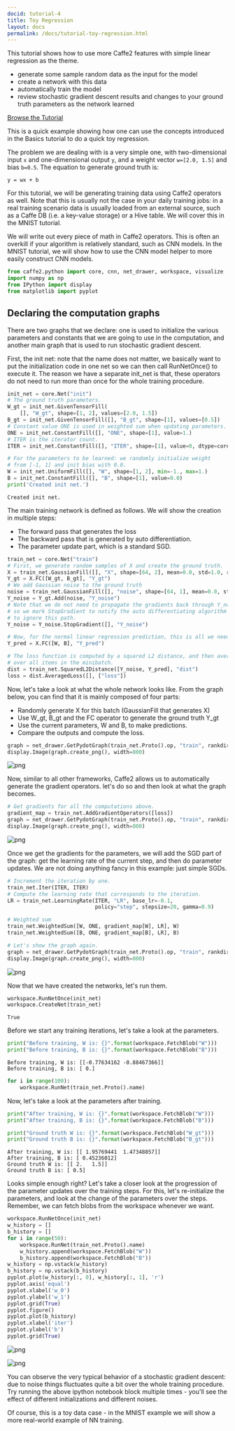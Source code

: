 ```yaml
---
docid: tutorial-4
title: Toy Regression
layout: docs
permalink: /docs/tutorial-toy-regression.html
---
```


This tutorial shows how to use more Caffe2 features with simple linear regression as the theme.

* generate some sample random data as the input for the model
* create a network with this data
* automatically train the model
* review stochastic gradient descent results and changes to your ground truth parameters as the network learned

[Browse the Tutorial](https://github.com/caffe2/caffe2/blob/master/caffe2/python/tutorials/toy_regression.ipynb)

This is a quick example showing how one can use the concepts introduced in the Basics tutorial to do a quick toy regression.

The problem we are dealing with is a very simple one, with two-dimensional input `x` and one-dimensional output `y`, and a weight vector `w=[2.0, 1.5]` and bias `b=0.5`. The equation to generate ground truth is:

```y = wx + b```

For this tutorial, we will be generating training data using Caffe2 operators as well. Note that this is usually not the case in your daily training jobs: in a real training scenario data is usually loaded from an external source, such as a Caffe DB (i.e. a key-value storage) or a Hive table. We will cover this in the MNIST tutorial.

We will write out every piece of math in Caffe2 operators. This is often an overkill if your algorithm is relatively standard, such as CNN models. In the MNIST tutorial, we will show how to use the CNN model helper to more easily construct CNN models.


```python
from caffe2.python import core, cnn, net_drawer, workspace, visualize
import numpy as np
from IPython import display
from matplotlib import pyplot
```

## Declaring the computation graphs

There are two graphs that we declare: one is used to initialize the various parameters and constants that we are going to use in the computation, and another main graph that is used to run stochastic gradient descent.

First, the init net: note that the name does not matter, we basically want to put the initialization code in one net so we can then call RunNetOnce() to execute it. The reason we have a separate init_net is that, these operators do not need to run more than once for the whole training procedure.


```python
init_net = core.Net("init")
# The ground truth parameters.
W_gt = init_net.GivenTensorFill(
    [], "W_gt", shape=[1, 2], values=[2.0, 1.5])
B_gt = init_net.GivenTensorFill([], "B_gt", shape=[1], values=[0.5])
# Constant value ONE is used in weighted sum when updating parameters.
ONE = init_net.ConstantFill([], "ONE", shape=[1], value=1.)
# ITER is the iterator count.
ITER = init_net.ConstantFill([], "ITER", shape=[1], value=0, dtype=core.DataType.INT32)

# For the parameters to be learned: we randomly initialize weight
# from [-1, 1] and init bias with 0.0.
W = init_net.UniformFill([], "W", shape=[1, 2], min=-1., max=1.)
B = init_net.ConstantFill([], "B", shape=[1], value=0.0)
print('Created init net.')
```

    Created init net.


The main training network is defined as follows. We will show the creation in multiple steps:
- The forward pass that generates the loss
- The backward pass that is generated by auto differentiation.
- The parameter update part, which is a standard SGD.


```python
train_net = core.Net("train")
# First, we generate random samples of X and create the ground truth.
X = train_net.GaussianFill([], "X", shape=[64, 2], mean=0.0, std=1.0, run_once=0)
Y_gt = X.FC([W_gt, B_gt], "Y_gt")
# We add Gaussian noise to the ground truth
noise = train_net.GaussianFill([], "noise", shape=[64, 1], mean=0.0, std=1.0, run_once=0)
Y_noise = Y_gt.Add(noise, "Y_noise")
# Note that we do not need to propagate the gradients back through Y_noise,
# so we mark StopGradient to notify the auto differentiating algorithm
# to ignore this path.
Y_noise = Y_noise.StopGradient([], "Y_noise")

# Now, for the normal linear regression prediction, this is all we need.
Y_pred = X.FC([W, B], "Y_pred")

# The loss function is computed by a squared L2 distance, and then averaged
# over all items in the minibatch.
dist = train_net.SquaredL2Distance([Y_noise, Y_pred], "dist")
loss = dist.AveragedLoss([], ["loss"])
```

Now, let's take a look at what the whole network looks like. From the graph below, you can find that it is mainly composed of four parts:

- Randomly generate X for this batch (GaussianFill that generates X)
- Use W_gt, B_gt and the FC operator to generate the ground truth Y_gt
- Use the current parameters, W and B, to make predictions.
- Compare the outputs and compute the loss.


```python
graph = net_drawer.GetPydotGraph(train_net.Proto().op, "train", rankdir="LR")
display.Image(graph.create_png(), width=800)
```

![png](../static/images/tutorial-toy1.png)


Now, similar to all other frameworks, Caffe2 allows us to automatically generate the gradient operators. let's do so and then look at what the graph becomes.


```python
# Get gradients for all the computations above.
gradient_map = train_net.AddGradientOperators([loss])
graph = net_drawer.GetPydotGraph(train_net.Proto().op, "train", rankdir="LR")
display.Image(graph.create_png(), width=800)
```




![png](../static/images/tutorial-toy2.png)



Once we get the gradients for the parameters, we will add the SGD part of the graph: get the learning rate of the current step, and then do parameter updates. We are not doing anything fancy in this example: just simple SGDs.


```python
# Increment the iteration by one.
train_net.Iter(ITER, ITER)
# Compute the learning rate that corresponds to the iteration.
LR = train_net.LearningRate(ITER, "LR", base_lr=-0.1,
                            policy="step", stepsize=20, gamma=0.9)

# Weighted sum
train_net.WeightedSum([W, ONE, gradient_map[W], LR], W)
train_net.WeightedSum([B, ONE, gradient_map[B], LR], B)

# Let's show the graph again.
graph = net_drawer.GetPydotGraph(train_net.Proto().op, "train", rankdir="LR")
display.Image(graph.create_png(), width=800)
```




![png](../static/images/tutorial-toy3.png)



Now that we have created the networks, let's run them.


```python
workspace.RunNetOnce(init_net)
workspace.CreateNet(train_net)
```




    True



Before we start any training iterations, let's take a look at the parameters.


```python
print("Before training, W is: {}".format(workspace.FetchBlob("W")))
print("Before training, B is: {}".format(workspace.FetchBlob("B")))
```

    Before training, W is: [[-0.77634162 -0.88467366]]
    Before training, B is: [ 0.]



```python
for i in range(100):
    workspace.RunNet(train_net.Proto().name)
```

Now, let's take a look at the parameters after training.


```python
print("After training, W is: {}".format(workspace.FetchBlob("W")))
print("After training, B is: {}".format(workspace.FetchBlob("B")))

print("Ground truth W is: {}".format(workspace.FetchBlob("W_gt")))
print("Ground truth B is: {}".format(workspace.FetchBlob("B_gt")))
```

    After training, W is: [[ 1.95769441  1.47348857]]
    After training, B is: [ 0.45236012]
    Ground truth W is: [[ 2.   1.5]]
    Ground truth B is: [ 0.5]


Looks simple enough right? Let's take a closer look at the progression of the parameter updates over the training steps. For this, let's re-initialize the parameters, and look at the change of the parameters over the steps. Remember, we can fetch blobs from the workspace whenever we want.


```python
workspace.RunNetOnce(init_net)
w_history = []
b_history = []
for i in range(50):
    workspace.RunNet(train_net.Proto().name)
    w_history.append(workspace.FetchBlob("W"))
    b_history.append(workspace.FetchBlob("B"))
w_history = np.vstack(w_history)
b_history = np.vstack(b_history)
pyplot.plot(w_history[:, 0], w_history[:, 1], 'r')
pyplot.axis('equal')
pyplot.xlabel('w_0')
pyplot.ylabel('w_1')
pyplot.grid(True)
pyplot.figure()
pyplot.plot(b_history)
pyplot.xlabel('iter')
pyplot.ylabel('b')
pyplot.grid(True)
```


![png](../static/images/tutorial-toy3.png)



![png](../static/images/tutorial-toy4.png)


You can observe the very typical behavior of a stochastic gradient descent: due to noise things fluctuates quite a bit over the whole training procedure. Try running the above ipython notebook block multiple times - you'll see the effect of different initializations and different noises.

Of course, this is a toy data case - in the MNIST example we will show a more real-world example of NN training.
